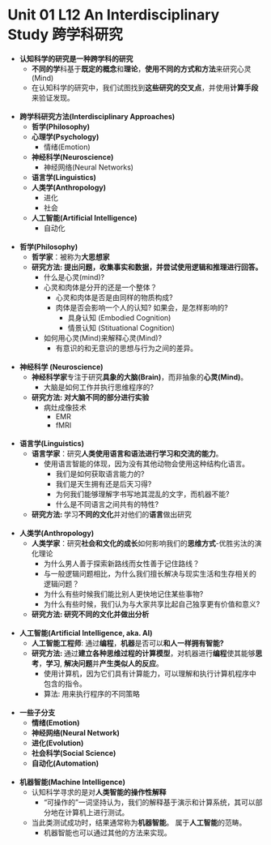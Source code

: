 # Unit 01 L12 An Interdisciplinary Study 跨学科研究
- **认知科学的研究是一种跨学科的研究**
	- <b>不同的学</b>科基于<b>既定的概念</b>和<b>理论</b>，**使用不同的方式和方法**来研究心灵(Mind)
	- 在认知科学的研究中，我们试图找到<b>这些研究的交叉点</b>，并使用<b>计算手段</b>来验证发现。<br><br/>
- **跨学科研究方法(Interdisciplinary Approaches)**
	- <b>哲学(Philosophy)</b>
	- <b>心理学(Psychology)</b>
		- 情绪(Emotion)
	- <b>神经科学(Neuroscience)</b>
		- 神经网络(Neural Networks)
	- <b>语言学(Linguistics)</b>
	- <b>人类学(Anthropology)</b>
		- 进化
		- 社会
	- <b>人工智能(Artificial Intelligence)</b>
		- 自动化<br><br/>
- **哲学(Philosophy)**
	- <b>哲学家</b>：被称为<b>大思想家</b>
	- <b>研究方法: 提出问题，收集事实和数据，并尝试使用逻辑和推理进行回答。</b>
		- 什么是心灵(mind)?
		- 心灵和肉体是分开的还是一个整体？
			- 心灵和肉体是否是由同样的物质构成?
			- 肉体是否会影响一个人的认知? 如果会，是怎样影响的? 
				- 具身认知 (Embodied Cognition)
				- 情景认知 (Stituational Cognition)
		- 如何用心灵(Mind)来解释心灵(Mind)?
			- 有意识的和无意识的思想与行为之间的差异。<br><br/>
- **神经科学 (Neuroscience)**
	- <b>神经科学家</b>专注于研究<b>具象的大脑(Brain)</b>，而非抽象的<b>心灵(Mind)</b>。
		- 大脑是如何工作并执行思维程序的?
	- <b>研究方法: 对大脑不同的部分进行实验</b>
		- 病灶成像技术
			- EMR
			- fMRI<br><br/>
- **语言学(Linguistics)**
	- <b>语言学家</b>：研究<b>人类使用语言和语法进行学习和交流的能力</b>。
		- 使用语言智能的体现，因为没有其他动物会使用这种结构化语言。
			- 我们是如何获取语言能力的?
			- 我们是天生拥有还是后天习得?
			- 为何我们能够理解字书写地其混乱的文字，而机器不能?
			- 什么是不同语言之间共有的特性?
	- <b>研究方法: </b>学习<b>不同的文化</b>并对他们的<b>语言</b>做出研究<br><br/>
- **人类学(Anthropology)**
	- <b>人类学家</b>：研究<b>社会和文化的成长</b>如何影响我们的<b>思维方式</b>-优胜劣汰的演化理论
		- 为什么男人善于探索新路线而女性善于记住路线？
		- 与一般逻辑问题相比，为什么我们擅长解决与现实生活和生存相关的逻辑问题？
		- 为什么有些时候我们能比别人更快地记住某些事物?
		- 为什么有些时候，我们认为与大家共享比起自己独享更有价值和意义?
	- <b>研究方法: 研究不同的文化并做出分析</b><br><br/>
- **人工智能(Artificial Intelligence, aka. AI)**
	- <b>人工智能工程师</b>: 通过<b>编程</b>，<b>机器</b>是否可以<b>和人一样拥有智能?</b>
	- <b>研究方法: </b>通过<b>建立各种思维过程的计算模型</b>，对机器进行<b>编程</b>使其能够<b>思考</b>，<b>学习</b>, <b>解决问题</b>并<b>产生类似人的反应</b>。
		- 使用计算机，因为它们具有计算能力，可以理解和执行计算机程序中包含的指令。
		- 算法: 用来执行程序的不同策略<br><br/>
- **一些子分支**
	- <b>情绪(Emotion)</b>
	- <b>神经网络(Neural Network)</b>
	- <b>进化(Evolution)</b>
	- <b>社会科学(Social Science)</b>
	- <b>自动化(Automation)</b><br><br/>
- **机器智能(Machine Intelligence)**
	- 认知科学寻求的是对<b>人类智能的操作性解释</b>
		- “可操作的”一词坚持认为，我们的解释基于演示和计算系统，其可以部分地在计算机上进行测试。
	- 当此类测试成功时，结果通常称为<b>机器智能</b>。 属于<b>人工智能</b>的范畴。
		- 机器智能也可以通过其他的方法来实现。